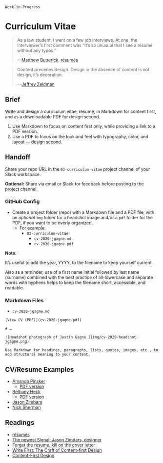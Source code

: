 `Work-in-Progress`

# Curriculum Vitae

> As a law student, I went on a few job interviews. At one, the interviewer’s first comment was “It’s so unusual that I see a résumé without any typos.”
>
>—[Matthew Butterick](https://practicaltypography.com), [résumés](https://practicaltypography.com/resumes.html)

> Content precedes design. Design in the absence of content is not design, it’s decoration.
>
>—[Jeffrey Zeldman](https://twitter.com/zeldman/status/804159148?lang=en)

## Brief

Write and design a curriculum vitae, résumé, in Markdown for content first, and as a downloadable PDF for design second.

1. Use Markdown to focus on content first only, while providing a link to a PDF version.
2. Use a PDF to focus on the look and feel with typography, color, and layout — design second.

## Handoff

Share your repo URL in the `03-curriculum-vitae` project channel of your Slack workspace.

**Optional:** Share via email or Slack for feedback before posting to the project channel.

### GitHub Config

- Create a project folder (repo) with a Markdown file and a PDF file, with an *optional* `img` folder for a headshot image and/or a `pdf` folder for the PDF, if you want to be overly organized.
  - For example:
    - `03-curriculum-vitae`
      - `cv-2020-jgagne.md`
      - `cv-2020-jgagne.pdf`

**Note:**

It’s useful to add the year, YYYY, to the filename to keep yourself current.

Also as a reminder, use of a first name initial followed by last name (surname) combined with the best practice of all-lowercase and separate words with hyphens helps to keep the filename short, accessible, and readable.

### Markdown Files

- `cv-2020-jgagne.md`

```
[View CV (PDF)](cv-2020-jgagne.pdf)

# …

![Headshot photograph of Justin Gagne.](img/cv-2020-headshot-jgagne.png)

Use Markdown for headings, paragraphs, lists, quotes, images, etc., to add structural meaning to your content.

```

## CV/Resume Examples

- [Amanda Pinsker](https://amandapinsker.com)
  - [PDF version](https://amandapinsker.com/pinsker-resume-2020.pdf)
- [Bethany Heck](https://heckhouse.com/about/)
  - [PDF version](https://www.dropbox.com/s/r765mszd44pdgbq/BethanyHeckresume.pdf)
- [Jason Zimbars](http://jasonzimdars.com/resume.html)
- [Nick Sherman](https://nicksherman.com)

## Readings

- [résumés](https://practicaltypography.com/resumes.html)
- [The newest Signal: Jason Zimdars, designer](https://signalvnoise.com/posts/1726-the-newest-signal-jason-zimdars-designer)
- [Forget the resume, kill on the cover letter](https://signalvnoise.com/posts/1748-forget-the-resume-kill-on-the-cover-letter)
- [Write First: The Craft of Content-first Design](https://medium.com/google-design/write-first-the-craft-of-content-first-design-d9460d567947)
- [Content-First Design](https://alistapart.com/blog/post/content-first-design/)
